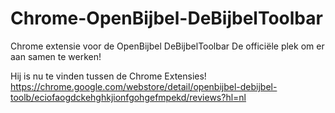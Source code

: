 Chrome-OpenBijbel-DeBijbelToolbar
=================================

Chrome extensie voor de OpenBijbel DeBijbelToolbar
De officiële plek om er aan samen te werken!

Hij is nu te vinden tussen de Chrome Extensies!
https://chrome.google.com/webstore/detail/openbijbel-debijbel-toolb/eciofaogdckehghkjionfgohgefmpekd/reviews?hl=nl
